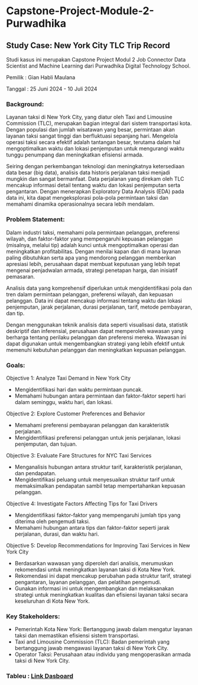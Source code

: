 # Capstone-Project-Module-2-Purwadhika

## Study Case: New York City TLC Trip Record
Studi kasus ini merupakan Capstone Project Modul 2 Job Connector Data Scientist and Machine Learning dari Purwadhika Digital Technology School.

Pemilik : Gian Habli Maulana

Tanggal : 25 Juni 2024 - 10 Juli 2024


### Background:
Layanan taksi di New York City, yang diatur oleh Taxi and Limousine Commission (TLC), merupakan bagian integral dari sistem transportasi kota. Dengan populasi dan jumlah wisatawan yang besar, permintaan akan layanan taksi sangat tinggi dan berfluktuasi sepanjang hari. Mengelola operasi taksi secara efektif adalah tantangan besar, terutama dalam hal mengoptimalkan waktu dan lokasi penjemputan untuk mengurangi waktu tunggu penumpang dan meningkatkan efisiensi armada.

Seiring dengan perkembangan teknologi dan meningkatnya ketersediaan data besar (big data), analisis data historis perjalanan taksi menjadi mungkin dan sangat bermanfaat. Data perjalanan yang direkam oleh TLC mencakup informasi detail tentang waktu dan lokasi penjemputan serta pengantaran. Dengan menerapkan Exploratory Data Analysis (EDA) pada data ini, kita dapat mengeksplorasi pola-pola permintaan taksi dan memahami dinamika operasionalnya secara lebih mendalam.

### Problem Statement:
Dalam industri taksi, memahami pola permintaan pelanggan, preferensi wilayah, dan faktor-faktor yang mempengaruhi kepuasan pelanggan (misalnya, melalui tip) adalah kunci untuk mengoptimalkan operasi dan meningkatkan profitabilitas. Dengan menilai kapan dan di mana layanan paling dibutuhkan serta apa yang mendorong pelanggan memberikan apresiasi lebih, perusahaan dapat membuat keputusan yang lebih tepat mengenai penjadwalan armada, strategi penetapan harga, dan inisiatif pemasaran.

Analisis data yang komprehensif diperlukan untuk mengidentifikasi pola dan tren dalam permintaan pelanggan, preferensi wilayah, dan kepuasan pelanggan. Data ini dapat mencakup informasi tentang waktu dan lokasi penjemputan, jarak perjalanan, durasi perjalanan, tarif, metode pembayaran, dan tip.

Dengan menggunakan teknik analisis data seperti visualisasi data, statistik deskriptif dan inferensial, perusahaan dapat memperoleh wawasan yang berharga tentang perilaku pelanggan dan preferensi mereka. Wawasan ini dapat digunakan untuk mengembangkan strategi yang lebih efektif untuk memenuhi kebutuhan pelanggan dan meningkatkan kepuasan pelanggan.

### Goals:
Objective 1: Analyze Taxi Demand in New York City
- Mengidentifikasi hari dan waktu permintaan puncak.
- Memahami hubungan antara permintaan dan faktor-faktor seperti hari dalam seminggu, waktu hari, dan lokasi.

Objective 2: Explore Customer Preferences and Behavior
- Memahami preferensi pembayaran pelanggan dan karakteristik perjalanan.
- Mengidentifikasi preferensi pelanggan untuk jenis perjalanan, lokasi penjemputan, dan tujuan.

Objective 3: Evaluate Fare Structures for NYC Taxi Services
- Menganalisis hubungan antara struktur tarif, karakteristik perjalanan, dan pendapatan.
- Mengidentifikasi peluang untuk menyesuaikan struktur tarif untuk memaksimalkan pendapatan sambil tetap mempertahankan kepuasan pelanggan.

Objective 4: Investigate Factors Affecting Tips for Taxi Drivers
- Mengidentifikasi faktor-faktor yang mempengaruhi jumlah tips yang diterima oleh pengemudi taksi.
- Memahami hubungan antara tips dan faktor-faktor seperti jarak perjalanan, durasi, dan waktu hari.

Objective 5: Develop Recommendations for Improving Taxi Services in New York City
- Berdasarkan wawasan yang diperoleh dari analisis, merumuskan rekomendasi untuk meningkatkan layanan taksi di Kota New York.
- Rekomendasi ini dapat mencakup perubahan pada struktur tarif, strategi pengantaran, layanan pelanggan, dan pelatihan pengemudi.
- Gunakan informasi ini untuk mengembangkan dan melaksanakan strategi untuk meningkatkan kualitas dan efisiensi layanan taksi secara keseluruhan di Kota New York.

### Key Stakeholders:
- Pemerintah Kota New York: Bertanggung jawab dalam mengatur layanan taksi dan memastikan efisiensi sistem transportasi.
- Taxi and Limousine Commission (TLC): Badan pemerintah yang bertanggung jawab mengawasi layanan taksi di New York City.
- Operator Taksi: Perusahaan atau individu yang mengoperasikan armada taksi di New York City.

### Tableu : [Link Dasboard](https://public.tableau.com/views/DashboardCapstoneProject2NYCTaxi/Dashboard1?:language=en-US&:sid=&:redirect=auth&:display_count=n&:origin=viz_share_link)
